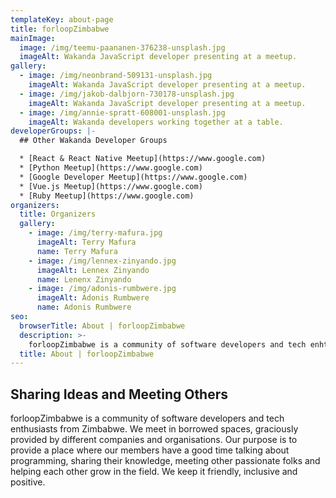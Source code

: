 ```yaml
---
templateKey: about-page
title: forloopZimbabwe
mainImage:
  image: /img/teemu-paananen-376238-unsplash.jpg
  imageAlt: Wakanda JavaScript developer presenting at a meetup.
gallery:
  - image: /img/neonbrand-509131-unsplash.jpg
    imageAlt: Wakanda JavaScript developer presenting at a meetup.
  - image: /img/jakob-dalbjorn-730178-unsplash.jpg
    imageAlt: Wakanda JavaScript developer presenting at a meetup.
  - image: /img/annie-spratt-608001-unsplash.jpg
    imageAlt: Wakanda developers working together at a table.
developerGroups: |-
  ## Other Wakanda Developer Groups

  * [React & React Native Meetup](https://www.google.com)
  * [Python Meetup](https://www.google.com)
  * [Google Developer Meetup](https://www.google.com)
  * [Vue.js Meetup](https://www.google.com)
  * [Ruby Meetup](https://www.google.com)
organizers:
  title: Organizers
  gallery:
    - image: /img/terry-mafura.jpg
      imageAlt: Terry Mafura
      name: Terry Mafura
    - image: /img/lennex-zinyando.jpg
      imageAlt: Lennex Zinyando
      name: Lenenx Zinyando
    - image: /img/adonis-rumbwere.jpg
      imageAlt: Adonis Rumbwere
      name: Adonis Rumbwere
seo:
  browserTitle: About | forloopZimbabwe
  description: >-
    forloopZimbabwe is a community of software developers and tech enhtusiasts from Zimbabwe.
  title: About | forloopZimbabwe
---
```


## Sharing Ideas and Meeting Others

forloopZimbabwe is a community of software developers and tech enthusiasts from Zimbabwe. We meet in borrowed spaces, graciously provided by different companies and organisations. Our purpose is to provide a place where our members have a good time talking about programming, sharing their knowledge, meeting other passionate folks and helping each other grow in the field. We keep it friendly, inclusive and positive.
